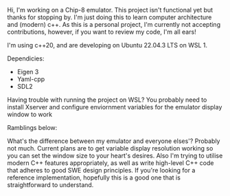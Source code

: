 Hi, I'm working on a Chip-8 emulator. This project isn't functional yet but thanks for stopping by. I'm just doing this to learn computer architecture and (modern) c++. As this is a personal project, I'm currently not accepting contributions, however, if you want to review my code, I'm all ears!

I'm using c++20, and are developing on Ubuntu 22.04.3 LTS on WSL 1.

Dependicies:
- Eigen 3
- Yaml-cpp
- SDL2

Having trouble with running the project on WSL? You probably need to install Xserver and configure enviornment variables for the emulator display window to work

Ramblings below:

What's the difference between my emulator and everyone elses'? Probably not much. Current plans are to get variable display resolution working so you can set the window size to your heart's desires. Also I'm trying to utilise modern C++ features appropriately, as well as write high-level C++ code that adheres to good SWE design principles. If you're looking for a reference implementation, hopefully this is a good one that is straightforward to understand.


